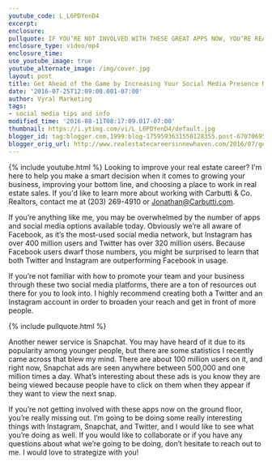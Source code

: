 ```yaml
---
youtube_code: L_L6PDYenD4
excerpt:
enclosure:
pullquote: IF YOU’RE NOT INVOLVED WITH THESE GREAT APPS NOW, YOU’RE REALLY MISSING OUT.
enclosure_type: video/mp4
enclosure_time:
use_youtube_image: true
youtube_alternate_image: /img/cover.jpg
layout: post
title: Get Ahead of the Game by Increasing Your Social Media Presence Now
date: '2016-07-25T12:09:00.001-07:00'
author: Vyral Marketing
tags:
- social media tips and info
modified_time: '2016-08-11T08:17:09.017-07:00'
thumbnail: https://i.ytimg.com/vi/L_L6PDYenD4/default.jpg
blogger_id: tag:blogger.com,1999:blog-1759593631550128355.post-6707069526651223654
blogger_orig_url: http://www.realestatecareersinnewhaven.com/2016/07/get-ahead-of-game-by-increasing-your.html
---
```

{% include youtube.html %}
Looking to improve your real estate career? I'm here to help you make a smart
decision when it comes to growing your business, improving your bottom
line, and choosing a place to work in real estate sales. If you'd like
to learn more about working with Carbutti & Co. Realtors, contact me
 at (203) 269-4910 or Jonathan@Carbutti.com.


If you’re anything like me, you may be overwhelmed by the number of apps and social media options available today. Obviously we’re all aware of Facebook, as it’s the most-used social media network, but Instagram has over 400 million users and Twitter has over 320 million users. Because Facebook users dwarf those numbers, you might be surprised to learn that both Twitter and Instagram are outperforming Facebook in usage.

If you’re not familiar with how to promote your team and your business through these two social media platforms, there are a ton of resources out there for you to look into. I highly recommend creating both a Twitter and an Instagram account in order to broaden your reach and get in front of more people.

{% include pullquote.html %}

Another newer service is Snapchat. You may have heard of it due to its popularity among younger people, but there are some statistics I recently came across that blew my mind. There are about 100 million users on it, and right now, Snapchat ads are seen anywhere between 500,000 and one million times a day. What’s interesting about these ads is you know they are being viewed because people have to click on them when they appear if they want to view the next snap.

If you’re not getting involved with these apps now on the ground floor, you’re really missing out. I’m going to be doing some really interesting things with Instagram, Snapchat, and Twitter, and I would like to see what you’re doing as well. If you would like to collaborate or if you have any questions about what we’re going to be doing, don’t hesitate to reach out to me. I would love to strategize with you!  
